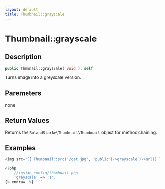 ```yaml
---
layout: default
title: Thumbnail::grayscale
---
```


# Thumbnail::grayscale

## Description

```php
public Thmbnail::grayscale( void ): self
```

Turns image into a greyscale version.

## Paremeters

none

## Return Values

Returns the `RolandStarke\Thumbnail\Thumbnail` object for method chaining.

## Examples

```php {% raw  %}
<img src="{{ Thumbnail::src('/cat.jpg', 'public')->grayscale()->url() }}">

<?php
    //inside config/thumbnail.php
    'grayscale' => '1',
{% endraw  %} ```
